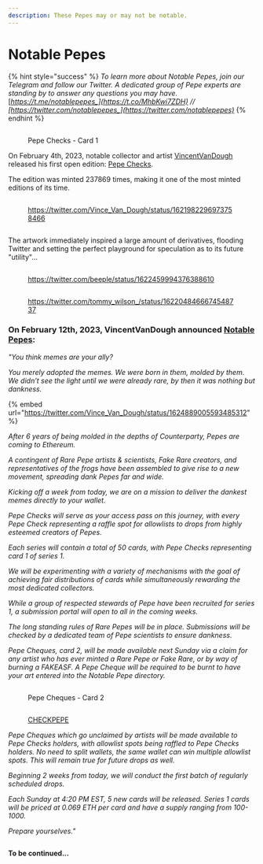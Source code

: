 ```yaml
---
description: These Pepes may or may not be notable.
---
```


# Notable Pepes

{% hint style="success" %}
_To learn more about Notable Pepes, join our Telegram and follow our Twitter. A dedicated group of Pepe experts are standing by to answer any questions you may have._ [_https://t.me/notablepepes_](https://t.co/MhbKwi7ZDH) _//_ [_https://twitter.com/notablepepes_](https://twitter.com/notablepepes)__
{% endhint %}

<figure><img src="../.gitbook/assets/Notable Pepe Checks.jpeg" alt=""><figcaption><p>Pepe Checks - Card 1</p></figcaption></figure>

On February 4th, 2023, notable collector and artist [VincentVanDough](https://twitter.com/Vince\_Van\_Dough) released his first open edition: [Pepe Checks](https://app.manifold.xyz/c/pepechecks).

The edition was minted 237869 times, making it one of the most minted editions of its time.&#x20;

<div>

<figure><img src="../.gitbook/assets/Pepe Checks.jpeg" alt=""><figcaption><p><a href="https://twitter.com/Vince_Van_Dough/status/1621982296973758466">https://twitter.com/Vince_Van_Dough/status/1621982296973758466</a></p></figcaption></figure>

 

<figure><img src="../.gitbook/assets/Screenshot 2023-02-14 at 7.48.55 PM.png" alt=""><figcaption></figcaption></figure>

</div>

The artwork immediately inspired a large amount of derivatives, flooding Twitter and setting the perfect playground for speculation as to its future "utility"...

<div>

<figure><img src="../.gitbook/assets/Screenshot 2023-02-14 at 7.38.12 PM.png" alt=""><figcaption><p><a href="https://twitter.com/beeple/status/1622459994376388610">https://twitter.com/beeple/status/1622459994376388610</a></p></figcaption></figure>

 

<figure><img src="../.gitbook/assets/Screenshot 2023-02-14 at 7.51.25 PM.png" alt=""><figcaption><p><a href="https://twitter.com/tommy_wilson_/status/1622048466674548737?s=20&#x26;t=XuFeTMsFdvgkczPuArDw9Q">https://twitter.com/tommy_wilson_/status/1622048466674548737</a></p></figcaption></figure>

</div>

### On February 12th, 2023, VincentVanDough announced [Notable Pepes](https://twitter.com/notablepepes):

_"You think memes are your ally?_

_You merely adopted the memes. We were born in them, molded by them. We didn’t see the light until we were already rare, by then it was nothing but dankness._

{% embed url="https://twitter.com/Vince_Van_Dough/status/1624889005593485312" %}

_After 6 years of being molded in the depths of Counterparty, Pepes are coming to Ethereum._

_A contingent of Rare Pepe artists & scientists, Fake Rare creators, and representatives of the frogs have been assembled to give rise to a new movement, spreading dank Pepes far and wide._

_Kicking off a week from today, we are on a mission to deliver the dankest memes directly to your wallet._

_Pepe Checks will serve as your access pass on this journey, with every Pepe Check representing a raffle spot for allowlists to drops from highly esteemed creators of Pepes._

_Each series will contain a total of 50 cards, with Pepe Checks representing card 1 of series 1._

_We will be experimenting with a variety of mechanisms with the goal of achieving fair distributions of cards while simultaneously rewarding the most dedicated collectors._

_While a group of respected stewards of Pepe have been recruited for series 1, a submission portal will open to all in the coming weeks._

_The long standing rules of Rare Pepes will be in place. Submissions will be checked by a dedicated team of Pepe scientists to ensure dankness._

_Pepe Cheques, card 2, will be made available next Sunday via a claim for any artist who has ever minted a Rare Pepe or Fake Rare, or by way of burning a FAKEASF. A Pepe Cheque will be required to be burnt to have your art entered into the Notable Pepe directory._

<div>

<figure><img src="../.gitbook/assets/Pepe Cheques.jpeg" alt=""><figcaption><p>Pepe Cheques - Card 2</p></figcaption></figure>

 

<figure><img src="../.gitbook/assets/PEPECHECK.jpeg" alt=""><figcaption><p><a href="https://pepe.wtf/asset/CHECKPEPE">CHECKPEPE</a> </p></figcaption></figure>

</div>

_Pepe Cheques which go unclaimed by artists will be made available to Pepe Checks holders, with allowlist spots being raffled to Pepe Checks holders. No need to split wallets, the same wallet can win multiple allowlist spots. This will remain true for future drops as well._

_Beginning 2 weeks from today, we will conduct the first batch of regularly scheduled drops._

_Each Sunday at 4:20 PM EST, 5 new cards will be released. Series 1 cards will be priced at 0.069 ETH per card and have a supply ranging from 100-1000._

_Prepare yourselves."_

<figure><img src="../.gitbook/assets/The Daily - Notable Pepes.jpeg" alt=""><figcaption></figcaption></figure>

**To be continued...**
